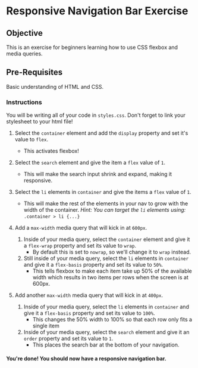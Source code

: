 # Responsive Navigation Bar Exercise

## Objective

This is an exercise for beginners learning how to use CSS flexbox and media queries.

## Pre-Requisites

Basic understanding of HTML and CSS.

### Instructions

You will be writing all of your code in `styles.css`. Don't forget to link your stylesheet to your html file!

1. Select the `container` element and add the `display` property and set it's value to `flex`.

   - This activates flexbox!

2. Select the `search` element and give the item a `flex` value of `1`.

   - This will make the search input shrink and expand, making it responsive.

3. Select the `li` elements in `container` and give the items a `flex` value of `1`.

   - This will make the rest of the elements in your nav to grow with the width of the container. _Hint: You can target the `li` elements using:_ `.container > li {...}`

4. Add a `max-width` media query that will kick in at `600px`.

   1. Inside of your media query, select the `container` element and give it a `flex-wrap` property and set its value to `wrap`.
      - By default this is set to `nowrap`, so we'll change it to `wrap` instead.
   2. Still inside of your media query, select the `li` elements in `container` and give it a `flex-basis` property and set its value to `50%`.
      - This tells flexbox to make each item take up 50% of the available width which results in two items per rows when the screen is at 600px.

5. Add another `max-width` media query that will kick in at `400px`.
   1. Inside of your media query, select the `li` elements in `container` and give it a `flex-basis` property and set its value to `100%`.
      - This changes the 50% width to 100% so that each row only fits a single item
   2. Inside of your media query, select the `search` element and give it an `order` property and set its value to `1`.
      - This places the search bar at the bottom of your navigation.

#### You're done! You should now have a responsive navigation bar.

